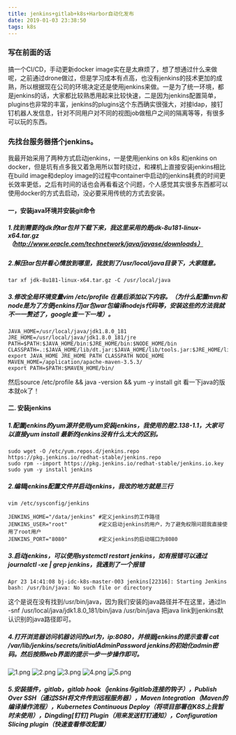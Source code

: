 ```yaml
---
title: jenkins+gitlab+k8s+Harbor自动化发布
date: 2019-01-03 23:38:50
tags: k8s
---
```

### 写在前面的话
搞一个CI/CD，手动更新docker image实在是太麻烦了，想了想通过什么来做呢，之前通过drone做过，但是学习成本有点高，也没有jenkins的技术更加的成熟，所以根据现在公司的环境决定还是使用jenkins来做。一是为了统一环境，都是jenkins的话，大家都比较熟悉用起来比较快速，二是因为jenkins配置简单，plugins也非常的丰富，jenkins的plugins这个东西确实很强大，对接ldap，接钉钉机器人发信息，针对不同用户对不同的视图job做租户之间的隔离等等，有很多可以玩的东西。
### 先找台服务器搭个jenkins。
我最开始采用了两种方式启动jenkins，一是使用jenkins on k8s 和jenkins on docker，但是坑有点多我又着急用所以暂时绕过，和裸机上直接安装jenkins相比在build image和deploy image的过程中container中启动的jenkins耗费的时间更长效率更低，之后有时间的话也会再看看这个问题，个人感觉其实很多东西都可以使用docker的方式去启动，没必要采用传统的方式去安装。
#### 一，安装java环境并安装git命令
##### 1.找到需要的jdk的tar包并下载下来，我这里采用的是jdk-8u181-linux-x64.tar.gz（http://www.oracle.com/technetwork/java/javase/downloads）
##### 2.解压tar包并看心情放到哪里，我放到了/usr/local/java目录下，大家随意。
```
tar xf jdk-8u181-linux-x64.tar.gz -C /usr/local/java
```
##### 3.修改全局环境变量vim /etc/profile 在最后添加以下内容。（为什么配置mvn和node是为了方便jenkins打jar包war包编译nodejs代码等，安装这些的方法我就不一一赘述了，google查一下一堆）。
```
JAVA_HOME=/usr/local/java/jdk1.8.0_181
JRE_HOME=/usr/local/java/jdk1.8.0_181/jre
PATH=$PATH:$JAVA_HOME/bin:$JRE_HOME/bin:$NODE_HOME/bin
CLASSPATH=.:$JAVA_HOME/lib/dt.jar:$JAVA_HOME/lib/tools.jar:$JRE_HOME/lib
export JAVA_HOME JRE_HOME PATH CLASSPATH NODE_HOME
MAVEN_HOME=/application/apache-maven-3.5.3/
export PATH=$PATH:$MAVEN_HOME/bin/
```
然后source /etc/profile && java -version && yum -y install git 看一下java的版本就ok了！

#### 二. 安装jenkins
##### 1.配置jenkins的yum源并使用yum安装jenkins，我使用的是2.138-1.1，大家可以直接yum install 最新的jenkins没有什么太大的区别。
```
sudo wget -O /etc/yum.repos.d/jenkins.repo https://pkg.jenkins.io/redhat-stable/jenkins.repo
sudo rpm --import https://pkg.jenkins.io/redhat-stable/jenkins.io.key
sudo yum -y install jenkins
```
##### 2.编辑jenkins配置文件并启动jenkins，我改的地方就是三行
```
vim /etc/sysconfig/jenkins

JENKINS_HOME="/data/jenkins" #定义jenkins的工作路径
JENKINS_USER="root"          #定义启动jenkins的用户，为了避免权限问题我直接使用了root用户
JENKINS_PORT="8080"          #定义jenkins的启动端口为8080
```
##### 3.启动jenkins，可以使用systemctl restart jenkins，如有报错可以通过journalctl -xe | grep jenkins，我遇到了一个报错
```
Apr 23 14:41:08 bj-idc-k8s-master-003 jenkins[22316]: Starting Jenkins bash: /usr/bin/java: No such file or directory
```
这个是说在没有找到/usr/bin/java，因为我们安装的java路径并不在这里，通过ln -snf /usr/local/java/jdk1.8.0_181/bin/java /usr/bin/java 把java link到jenkins默认识别的java路径即可。

##### 4.打开浏览器访问机器访问的url为，ip:8080，并根据jenkins的提示查看 cat /var/lib/jenkins/secrets/initialAdminPassword jenkins的初始化admin密码。然后按照web界面的提示一步一步操作即可。
![1.png](jenkins+gitlab+k8s+Harbor自动化发布/1.png)
![2.png](jenkins+gitlab+k8s+Harbor自动化发布/2.png)
![3.png](jenkins+gitlab+k8s+Harbor自动化发布/3.png)
![4.png](jenkins+gitlab+k8s+Harbor自动化发布/4.png)
![5.png](jenkins+gitlab+k8s+Harbor自动化发布/5.png)

##### 5.安装插件，gitlab，gitlab hook（jenkins与gitlab连接的钩子），Publish Over SSH（通过SSH将文件传到远程服务器），Maven Integration（Maven的编译操作流程），Kubernetes Continuous Deploy（将项目部署在K8S上我暂时未使用），Dingding[钉钉] Plugin（用来发送钉钉通知），Configuration Slicing plugin（快速查看修改配置）















